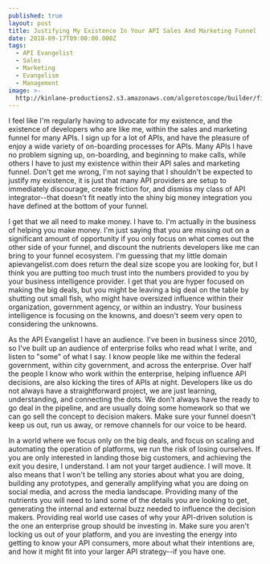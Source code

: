 ```yaml
---
published: true
layout: post
title: Justifying My Existence In Your API Sales And Marketing Funnel
date: 2018-09-17T09:00:00.000Z
tags:
  - API Evangelist
  - Sales
  - Marketing
  - Evangelism
  - Management
image: >-
  http://kinlane-productions2.s3.amazonaws.com/algorotoscope/builder/filtered/32_39_600_400_0_avg_1_1_1.jpg
---
```

<p></p>I feel like I'm regularly having to advocate for my existence, and the existence of developers who are like me, within the sales and marketing funnel for many APIs. I sign up for a lot of APIs, and have the pleasure of enjoy a wide variety of on-boarding processes for APIs. Many APIs I have no problem signing up, on-boarding, and beginning to make calls, while others I have to just my existence within their API sales and marketing funnel. Don't get me wrong, I'm not saying that I shouldn't be expected to justify my existence, it is just that many API providers are setup to immediately discourage, create friction for, and dismiss my class of API integrator--that doesn't fit neatly into the shiny big money integration you have defined at the bottom of your funnel.

I get that we all need to make money. I have to. I'm actually in the business of helping you make money. I'm just saying that you are missing out on a significant amount of opportunity if you only focus on what comes out the other side of your funnel, and discount the nutrients developers like me can bring to your funnel ecosystem. I'm guessing that my little domain apievangelist.com does return the deal size scope you are looking for, but I think you are putting too much trust into the numbers provided to you by your business intelligence provider. I get that you are hyper focused on making the big deals, but you might be leaving a big deal on the table by shutting out small fish, who might have oversized influence within their organization, government agency, or within an industry. Your business intelligence is focusing on the knowns, and doesn't seem very open to considering the unknowns.

As the API Evangelist I have an audience. I've been in business since 2010, so I've built up an audience of enterprise folks who read what I write, and listen to "some" of what I say. I know people like me within the federal government, within city government, and across the enterprise. Over half the people I know who work within the enterprise, helping influence API decisions, are also kicking the tires of APIs at night. Developers like us do not always have a straightforward project, we are just learning, understanding, and connecting the dots. We don't always have the ready to go deal in the pipeline, and are usually doing some homework so that we can go sell the concept to decision makers. Make sure your funnel doesn't keep us out, run us away, or remove channels for our voice to be heard.

In a world where we focus only on the big deals, and focus on scaling and automating the operation of platforms, we run the risk of losing ourselves. If you are only interested in landing those big customers, and achieving the exit you desire, I understand. I am not your target audience. I will move. It also means that I won't be telling any stories about what you are doing, building any prototypes, and generally amplifying what you are doing on social media, and across the media landscape. Providing many of the nutrients you will need to land some of the details you are looking to get, generating the internal and external buzz needed to influence the decision makers. Providing real world use cases of why your API-driven solution is the one an enterprise group should be investing in. Make sure you aren't locking us out of your platform, and you are investing the energy into getting to know your API consumers, more about what their intentions are, and how it might fit into your larger API strategy--if you have one.
